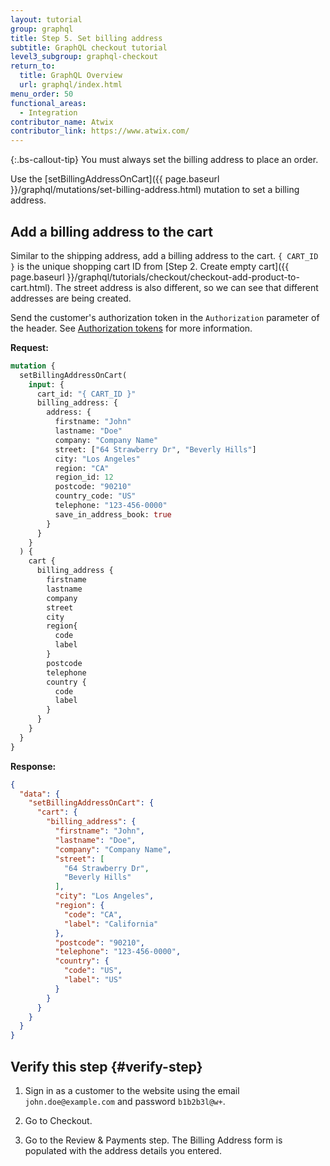 ```yaml
---
layout: tutorial
group: graphql
title: Step 5. Set billing address
subtitle: GraphQL checkout tutorial
level3_subgroup: graphql-checkout
return_to:
  title: GraphQL Overview
  url: graphql/index.html
menu_order: 50
functional_areas:
  - Integration
contributor_name: Atwix
contributor_link: https://www.atwix.com/
---
```


{:.bs-callout-tip}
You must always set the billing address to place an order.

Use the [setBillingAddressOnCart]({{ page.baseurl }}/graphql/mutations/set-billing-address.html) mutation to set a billing address. 

## Add a billing address to the cart

Similar to the shipping address, add a billing address to the cart. `{ CART_ID }` is the unique shopping cart ID from [Step 2. Create empty cart]({{ page.baseurl }}/graphql/tutorials/checkout/checkout-add-product-to-cart.html). The street address is also different, so we can see that different addresses are being created.

Send the customer's authorization token in the `Authorization` parameter of the header. See [Authorization tokens]({{page.baseurl}}/graphql/authorization-tokens.html) for more information.

**Request:**

```graphql
mutation {
  setBillingAddressOnCart(
    input: {
      cart_id: "{ CART_ID }"
      billing_address: {
        address: {
          firstname: "John"
          lastname: "Doe"
          company: "Company Name"
          street: ["64 Strawberry Dr", "Beverly Hills"]
          city: "Los Angeles"
          region: "CA"
          region_id: 12
          postcode: "90210"
          country_code: "US"
          telephone: "123-456-0000"
          save_in_address_book: true
        }
      }
    }
  ) {
    cart {
      billing_address {
        firstname
        lastname
        company
        street
        city
        region{
          code
          label
        }
        postcode
        telephone
        country {
          code
          label
        }
      }
    }
  }
}
```

**Response:**

```json
{
  "data": {
    "setBillingAddressOnCart": {
      "cart": {
        "billing_address": {
          "firstname": "John",
          "lastname": "Doe",
          "company": "Company Name",
          "street": [
            "64 Strawberry Dr",
            "Beverly Hills"
          ],
          "city": "Los Angeles",
          "region": {
            "code": "CA",
            "label": "California"
          },
          "postcode": "90210",
          "telephone": "123-456-0000",
          "country": {
            "code": "US",
            "label": "US"
          }
        }
      }
    }
  }
}
```

## Verify this step {#verify-step}

1. Sign in as a customer to the website using the email `john.doe@example.com` and password `b1b2b3l@w+`.

1. Go to Checkout.

1. Go to the Review & Payments step. The Billing Address form is populated with the address details you entered.
